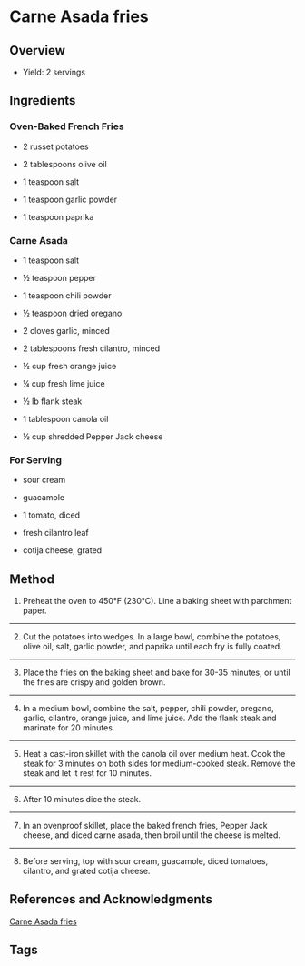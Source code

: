 # Carne Asada fries

## Overview

- Yield: 2 servings

## Ingredients

### Oven-Baked French Fries

- 2 russet potatoes

- 2 tablespoons olive oil

- 1 teaspoon salt

- 1 teaspoon garlic powder

- 1 teaspoon paprika

### Carne Asada

- 1 teaspoon salt

- ½ teaspoon pepper

- 1 teaspoon chili powder

- ½ teaspoon dried oregano

- 2 cloves garlic, minced

- 2 tablespoons fresh cilantro, minced

- ½ cup fresh orange juice

- ¼ cup fresh lime juice

- ½ lb flank steak

- 1 tablespoon canola oil

- ½ cup shredded Pepper Jack cheese

### For Serving

- sour cream

- guacamole

- 1 tomato, diced

- fresh cilantro leaf

- cotija cheese, grated


## Method

1. Preheat the oven to 450°F (230°C). Line a baking sheet with parchment paper.
---
2. Cut the potatoes into wedges. In a large bowl, combine the potatoes, olive oil, salt, garlic powder, and paprika until each fry is fully coated.
---
3. Place the fries on the baking sheet and bake for 30-35 minutes, or until the fries are crispy and golden brown.
---
4. In a medium bowl, combine the salt, pepper, chili powder, oregano, garlic, cilantro, orange juice, and lime juice. Add the flank steak and marinate for 20 minutes.
---
5. Heat a cast-iron skillet with the canola oil over medium heat. Cook the steak for 3 minutes on both sides for medium-cooked steak. Remove the steak and let it rest for 10 minutes.
---
6. After 10 minutes dice the steak.
---
7. In an ovenproof skillet, place the baked french fries, Pepper Jack cheese, and diced carne asada, then broil until the cheese is melted.
---
8. Before serving, top with sour cream, guacamole, diced tomatoes, cilantro, and grated cotija cheese.


## References and Acknowledgments

[Carne Asada fries](https://tasty.co/recipe/carne-asada-fries)

## Tags


